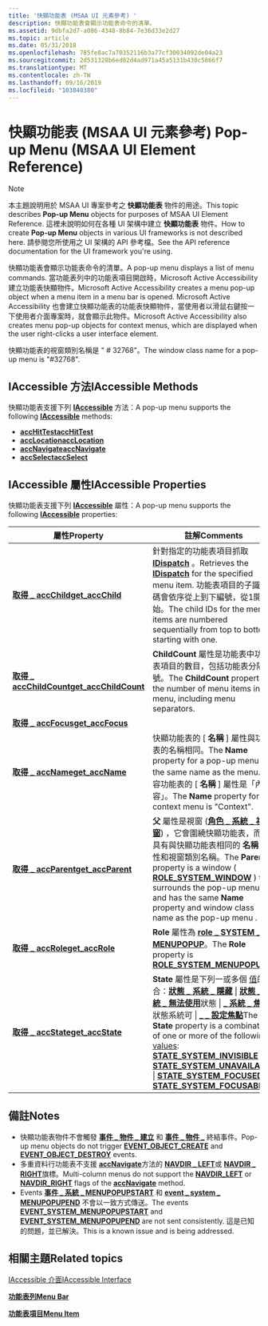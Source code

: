 ```yaml
---
title: '快顯功能表 (MSAA UI 元素參考) '
description: 快顯功能表會顯示功能表命令的清單。
ms.assetid: 9dbfa2d7-a086-4348-8b84-7e36d33e2d27
ms.topic: article
ms.date: 05/31/2018
ms.openlocfilehash: 785fe8ac7a70352116b3a77cf30034092de04a23
ms.sourcegitcommit: 2d531328b6ed82d4ad971a45a5131b430c5866f7
ms.translationtype: MT
ms.contentlocale: zh-TW
ms.lasthandoff: 09/16/2019
ms.locfileid: "103840380"
---
```

# <a name="pop-up-menu-msaa-ui-element-reference"></a><span data-ttu-id="5293c-103">快顯功能表 (MSAA UI 元素參考) </span><span class="sxs-lookup"><span data-stu-id="5293c-103">Pop-up Menu (MSAA UI Element Reference)</span></span>

> [!Note]  
> <span data-ttu-id="5293c-104">本主題說明用於 MSAA UI 專案參考之 **快顯功能表** 物件的用途。</span><span class="sxs-lookup"><span data-stu-id="5293c-104">This topic describes **Pop-up Menu** objects for purposes of MSAA UI Element Reference.</span></span> <span data-ttu-id="5293c-105">這裡未說明如何在各種 UI 架構中建立 **快顯功能表** 物件。</span><span class="sxs-lookup"><span data-stu-id="5293c-105">How to create **Pop-up Menu** objects in various UI frameworks is not described here.</span></span> <span data-ttu-id="5293c-106">請參閱您所使用之 UI 架構的 API 參考檔。</span><span class="sxs-lookup"><span data-stu-id="5293c-106">See the API reference documentation for the UI framework you're using.</span></span>

 

<span data-ttu-id="5293c-107">快顯功能表會顯示功能表命令的清單。</span><span class="sxs-lookup"><span data-stu-id="5293c-107">A pop-up menu displays a list of menu commands.</span></span> <span data-ttu-id="5293c-108">當功能表列中的功能表項目開啟時，Microsoft Active Accessibility 建立功能表快顯物件。</span><span class="sxs-lookup"><span data-stu-id="5293c-108">Microsoft Active Accessibility creates a menu pop-up object when a menu item in a menu bar is opened.</span></span> <span data-ttu-id="5293c-109">Microsoft Active Accessibility 也會建立快顯功能表的功能表快顯物件，當使用者以滑鼠右鍵按一下使用者介面專案時，就會顯示此物件。</span><span class="sxs-lookup"><span data-stu-id="5293c-109">Microsoft Active Accessibility also creates menu pop-up objects for context menus, which are displayed when the user right-clicks a user interface element.</span></span>

<span data-ttu-id="5293c-110">快顯功能表的視窗類別名稱是 " \# 32768"。</span><span class="sxs-lookup"><span data-stu-id="5293c-110">The window class name for a pop-up menu is "\#32768".</span></span>

## <a name="iaccessible-methods"></a><span data-ttu-id="5293c-111">IAccessible 方法</span><span class="sxs-lookup"><span data-stu-id="5293c-111">IAccessible Methods</span></span>

<span data-ttu-id="5293c-112">快顯功能表支援下列 [**IAccessible**](/windows/desktop/api/oleacc/nn-oleacc-iaccessible) 方法：</span><span class="sxs-lookup"><span data-stu-id="5293c-112">A pop-up menu supports the following [**IAccessible**](/windows/desktop/api/oleacc/nn-oleacc-iaccessible) methods:</span></span>

-   [<span data-ttu-id="5293c-113">**accHitTest**</span><span class="sxs-lookup"><span data-stu-id="5293c-113">**accHitTest**</span></span>](/windows/desktop/api/Oleacc/nf-oleacc-iaccessible-acchittest)
-   [<span data-ttu-id="5293c-114">**accLocation**</span><span class="sxs-lookup"><span data-stu-id="5293c-114">**accLocation**</span></span>](/windows/desktop/api/Oleacc/nf-oleacc-iaccessible-acclocation)
-   [<span data-ttu-id="5293c-115">**accNavigate**</span><span class="sxs-lookup"><span data-stu-id="5293c-115">**accNavigate**</span></span>](/windows/desktop/api/Oleacc/nf-oleacc-iaccessible-accnavigate)
-   [<span data-ttu-id="5293c-116">**accSelect**</span><span class="sxs-lookup"><span data-stu-id="5293c-116">**accSelect**</span></span>](/windows/desktop/api/Oleacc/nf-oleacc-iaccessible-accselect)

## <a name="iaccessible-properties"></a><span data-ttu-id="5293c-117">IAccessible 屬性</span><span class="sxs-lookup"><span data-stu-id="5293c-117">IAccessible Properties</span></span>

<span data-ttu-id="5293c-118">快顯功能表支援下列 [**IAccessible**](/windows/desktop/api/oleacc/nn-oleacc-iaccessible) 屬性：</span><span class="sxs-lookup"><span data-stu-id="5293c-118">A pop-up menu supports the following [**IAccessible**](/windows/desktop/api/oleacc/nn-oleacc-iaccessible) properties:</span></span>



| <span data-ttu-id="5293c-119">屬性</span><span class="sxs-lookup"><span data-stu-id="5293c-119">Property</span></span>                                                                 | <span data-ttu-id="5293c-120">註解</span><span class="sxs-lookup"><span data-stu-id="5293c-120">Comments</span></span>                                                                                                                                                                                                                                                                                                                                                                                                                                                                  |
|--------------------------------------------------------------------------|---------------------------------------------------------------------------------------------------------------------------------------------------------------------------------------------------------------------------------------------------------------------------------------------------------------------------------------------------------------------------------------------------------------------------------------------------------------------------|
| [<span data-ttu-id="5293c-121">**取得 \_ accChild**</span><span class="sxs-lookup"><span data-stu-id="5293c-121">**get\_accChild**</span></span>](/windows/desktop/api/Oleacc/nf-oleacc-iaccessible-get_accchild)           | <span data-ttu-id="5293c-122">針對指定的功能表項目抓取 [**IDispatch**](idispatch-interface.md) 。</span><span class="sxs-lookup"><span data-stu-id="5293c-122">Retrieves the [**IDispatch**](idispatch-interface.md) for the specified menu item.</span></span> <span data-ttu-id="5293c-123">功能表項目的子識別碼會依序從上到下編號，從1開始。</span><span class="sxs-lookup"><span data-stu-id="5293c-123">The child IDs for the menu items are numbered sequentially from top to bottom starting with one.</span></span>                                                                                                                                                                                                                                                                                      |
| [<span data-ttu-id="5293c-124">**取得 \_ accChildCount**</span><span class="sxs-lookup"><span data-stu-id="5293c-124">**get\_accChildCount**</span></span>](/windows/desktop/api/Oleacc/nf-oleacc-iaccessible-get_accchildcount) | <span data-ttu-id="5293c-125">**ChildCount** 屬性是功能表中功能表項目的數目，包括功能表分隔符號。</span><span class="sxs-lookup"><span data-stu-id="5293c-125">The **ChildCount** property is the number of menu items in the menu, including menu separators.</span></span>                                                                                                                                                                                                                                                                                                                                                                           |
| [<span data-ttu-id="5293c-126">**取得 \_ accFocus**</span><span class="sxs-lookup"><span data-stu-id="5293c-126">**get\_accFocus**</span></span>](/windows/desktop/api/Oleacc/nf-oleacc-iaccessible-get_accfocus)           |                                                                                                                                                                                                                                                                                                                                                                                                                                                                           |
| [<span data-ttu-id="5293c-127">**取得 \_ accName**</span><span class="sxs-lookup"><span data-stu-id="5293c-127">**get\_accName**</span></span>](/windows/desktop/api/Oleacc/nf-oleacc-iaccessible-get_accname)             | <span data-ttu-id="5293c-128">快顯功能表的 [ **名稱** ] 屬性與功能表的名稱相同。</span><span class="sxs-lookup"><span data-stu-id="5293c-128">The **Name** property for a pop-up menu is the same name as the menu.</span></span> <span data-ttu-id="5293c-129">內容功能表的 [ **名稱** ] 屬性是「內容」。</span><span class="sxs-lookup"><span data-stu-id="5293c-129">The **Name** property for a context menu is "Context".</span></span>                                                                                                                                                                                                                                                                                                                                              |
| [<span data-ttu-id="5293c-130">**取得 \_ accParent**</span><span class="sxs-lookup"><span data-stu-id="5293c-130">**get\_accParent**</span></span>](/windows/desktop/api/Oleacc/nf-oleacc-iaccessible-get_accparent)         | <span data-ttu-id="5293c-131">**父** 屬性是視窗 ([**角色 \_ 系統 \_ 視窗**](object-roles.md)) ，它會圍繞快顯功能表，而且具有與快顯功能表相同的 **名稱** 屬性和視窗類別名稱。</span><span class="sxs-lookup"><span data-stu-id="5293c-131">The **Parent** property is a window ( [**ROLE\_SYSTEM\_WINDOW**](object-roles.md) ) that surrounds the pop-up menu and has the same **Name** property and window class name as the pop-up menu .</span></span>                                                                                                                                                                                                                                                      |
| [<span data-ttu-id="5293c-132">**取得 \_ accRole**</span><span class="sxs-lookup"><span data-stu-id="5293c-132">**get\_accRole**</span></span>](/windows/desktop/api/Oleacc/nf-oleacc-iaccessible-get_accrole)             | <span data-ttu-id="5293c-133">**Role** 屬性為 [**role \_ SYSTEM \_ MENUPOPUP**](object-roles.md)。</span><span class="sxs-lookup"><span data-stu-id="5293c-133">The **Role** property is [**ROLE\_SYSTEM\_MENUPOPUP**](object-roles.md).</span></span>                                                                                                                                                                                                                                                                                                                                                                           |
| [<span data-ttu-id="5293c-134">**取得 \_ accState**</span><span class="sxs-lookup"><span data-stu-id="5293c-134">**get\_accState**</span></span>](/windows/desktop/api/Oleacc/nf-oleacc-iaccessible-get_accstate)           | <span data-ttu-id="5293c-135">**State** 屬性是下列一或多個 [值](object-state-constants.md)的組合：[**狀態 \_ 系統 \_ 隱藏**](object-state-constants.md) \| [**狀態 \_ 系統 \_ 無法使用**](object-state-constants.md)狀態 \| [**\_ 系統 \_ 焦點**](object-state-constants.md)狀態系統可 \| [**\_ \_ 設定焦點**](object-state-constants.md)</span><span class="sxs-lookup"><span data-stu-id="5293c-135">The **State** property is a combination of one or more of the following [values](object-state-constants.md): [**STATE\_SYSTEM\_INVISIBLE**](object-state-constants.md) \| [**STATE\_SYSTEM\_UNAVAILABLE**](object-state-constants.md) \| [**STATE\_SYSTEM\_FOCUSED**](object-state-constants.md) \| [**STATE\_SYSTEM\_FOCUSABLE**](object-state-constants.md)</span></span><br/> |



 

## <a name="notes"></a><span data-ttu-id="5293c-136">備註</span><span class="sxs-lookup"><span data-stu-id="5293c-136">Notes</span></span>

-   <span data-ttu-id="5293c-137">快顯功能表物件不會觸發 [**事件 \_ 物件 \_ 建立**](event-constants.md) 和 [**事件 \_ 物件 \_**](event-constants.md) 終結事件。</span><span class="sxs-lookup"><span data-stu-id="5293c-137">Pop-up menu objects do not trigger [**EVENT\_OBJECT\_CREATE**](event-constants.md) and [**EVENT\_OBJECT\_DESTROY**](event-constants.md) events.</span></span>
-   <span data-ttu-id="5293c-138">多重資料行功能表不支援 [**accNavigate**](/windows/desktop/api/Oleacc/nf-oleacc-iaccessible-accnavigate)方法的 [**NAVDIR \_ LEFT**](navigation-constants.md)或 [**NAVDIR \_ RIGHT**](navigation-constants.md)旗標。</span><span class="sxs-lookup"><span data-stu-id="5293c-138">Multi-column menus do not support the [**NAVDIR\_LEFT**](navigation-constants.md) or [**NAVDIR\_RIGHT**](navigation-constants.md) flags of the [**accNavigate**](/windows/desktop/api/Oleacc/nf-oleacc-iaccessible-accnavigate) method.</span></span>
-   <span data-ttu-id="5293c-139">Events [**事件 \_ 系統 \_ MENUPOPUPSTART**](event-constants.md) 和 [**event \_ system \_ MENUPOPUPEND**](event-constants.md) 不會以一致方式傳送。</span><span class="sxs-lookup"><span data-stu-id="5293c-139">The events [**EVENT\_SYSTEM\_MENUPOPUPSTART**](event-constants.md) and [**EVENT\_SYSTEM\_MENUPOPUPEND**](event-constants.md) are not sent consistently.</span></span> <span data-ttu-id="5293c-140">這是已知的問題，並已解決。</span><span class="sxs-lookup"><span data-stu-id="5293c-140">This is a known issue and is being addressed.</span></span>

## <a name="related-topics"></a><span data-ttu-id="5293c-141">相關主題</span><span class="sxs-lookup"><span data-stu-id="5293c-141">Related topics</span></span>

<dl> <dt>

[<span data-ttu-id="5293c-142">IAccessible 介面</span><span class="sxs-lookup"><span data-stu-id="5293c-142">IAccessible Interface</span></span>](/windows/desktop/api/oleacc/nn-oleacc-iaccessible)
</dt> <dt>

[<span data-ttu-id="5293c-143">**功能表列**</span><span class="sxs-lookup"><span data-stu-id="5293c-143">**Menu Bar**</span></span>](menu-bar.md)
</dt> <dt>

[<span data-ttu-id="5293c-144">**功能表項目**</span><span class="sxs-lookup"><span data-stu-id="5293c-144">**Menu Item**</span></span>](menu-item.md)
</dt> </dl>

 

 





